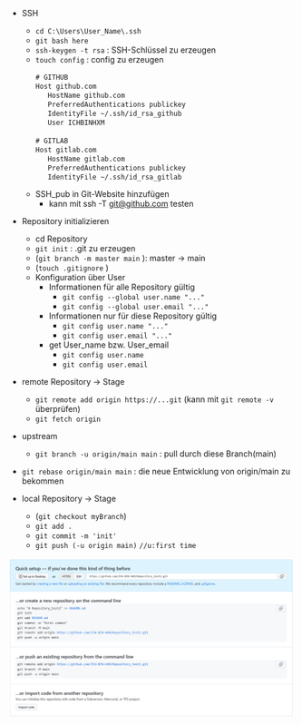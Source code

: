 - SSH
	- `cd C:\Users\User_Name\.ssh` 
	- `git bash here` 
	- `ssh-keygen -t rsa` : SSH-Schlüssel zu erzeugen
	- `touch config` : config zu erzeugen
		```
		# GITHUB
		Host github.com
		   HostName github.com
		   PreferredAuthentications publickey
		   IdentityFile ~/.ssh/id_rsa_github
		   User ICHBINHXM
		
		# GITLAB
		Host gitlab.com
		   HostName gitlab.com
		   PreferredAuthentications publickey
		   IdentityFile ~/.ssh/id_rsa_gitlab
		```
	- SSH_pub in Git-Website hinzufügen 
		- kann mit ssh -T git@github.com testen

- Repository initializieren
	- cd Repository
	- `git init` : .git zu erzeugen
	- (`git branch -m master main` ): master -> main
	- (`touch .gitignore` )
	- Konfiguration über User
		- Informationen für alle Repository gültig 
			- `git config --global user.name "..."` 
			- `git config --global user.email "..."`  
		- Informationen nur für diese Repository gültig 
			- `git config user.name "..."` 
			- `git config user.email "..." `
		- get User_name bzw. User_email
			- `git config user.name `
			- `git config user.email` 

- remote Repository -> Stage
	- `git remote add origin https://...git` (kann mit `git remote -v` überprüfen)
	- `git fetch origin` 
- upstream 
	- `git branch -u origin/main main` : pull durch diese Branch(main)
- `git rebase origin/main main` : die neue Entwicklung von origin/main zu bekommen
- local Repository -> Stage
	- (`git checkout myBranch`) 
	- `git add .`
	- `git commit -m 'init'` 
	- `git push (-u origin main)` `//u:first time` 

![](https://raw.githubusercontent.com/ICH-BIN-HXM/images/main/pictures_Obsidian/Git_Konfiguration.png)
